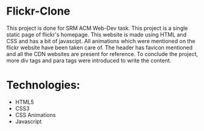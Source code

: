 # Flickr-Clone
This project is done for SRM ACM Web-Dev task. This project is a single static page of flickr's homepage.
This website is made using HTML and CSS and has a bit of javascipt. All animations which were mentioned on the flickr website have been taken care of. The header has favicon mentioned and all the CDN websites are present for reference. To conclude the project, more div tags and para tags were introduced to write the content.

# Technologies:
* HTML5
* CSS3
* CSS Animations
* Javascript


